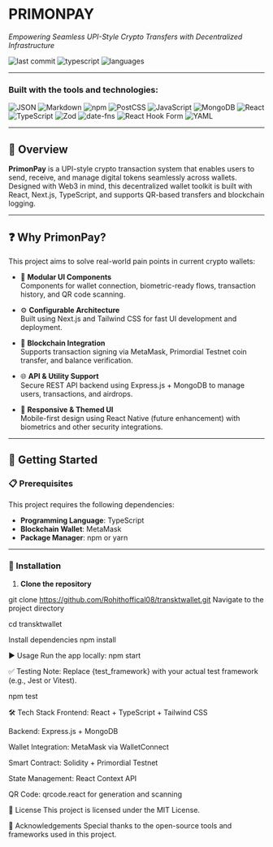 # PRIMONPAY

_Empowering Seamless UPI-Style Crypto Transfers with Decentralized Infrastructure_

![last commit](https://img.shields.io/github/last-commit/SanthoshKumar-Official/primonpay?style=flat-square)
![typescript](https://img.shields.io/badge/typescript-98%25-blue?style=flat-square)
![languages](https://img.shields.io/github/languages/count/SanthoshKumar-Official/primonpay?style=flat-square)

---

### Built with the tools and technologies:

![JSON](https://img.shields.io/badge/-JSON-black?style=flat-square)
![Markdown](https://img.shields.io/badge/-Markdown-black?style=flat-square)
![npm](https://img.shields.io/badge/-npm-red?style=flat-square)
![PostCSS](https://img.shields.io/badge/-PostCSS-orange?style=flat-square)
![JavaScript](https://img.shields.io/badge/-JavaScript-yellow?style=flat-square)
![MongoDB](https://img.shields.io/badge/-MongoDB-green?style=flat-square)
![React](https://img.shields.io/badge/-React-61DAFB?style=flat-square)
![TypeScript](https://img.shields.io/badge/-TypeScript-blue?style=flat-square)
![Zod](https://img.shields.io/badge/-Zod-purple?style=flat-square)
![date-fns](https://img.shields.io/badge/-datefns-pink?style=flat-square)
![React Hook Form](https://img.shields.io/badge/-React_Hook_Form-ff69b4?style=flat-square)
![YAML](https://img.shields.io/badge/-YAML-maroon?style=flat-square)

---

## 📌 Overview

**PrimonPay** is a UPI-style crypto transaction system that enables users to send, receive, and manage digital tokens seamlessly across wallets. Designed with Web3 in mind, this decentralized wallet toolkit is built with React, Next.js, TypeScript, and supports QR-based transfers and blockchain logging.

---

## ❓ Why PrimonPay?

This project aims to solve real-world pain points in current crypto wallets:

- 🧩 **Modular UI Components**  
  Components for wallet connection, biometric-ready flows, transaction history, and QR code scanning.

- ⚙️ **Configurable Architecture**  
  Built using Next.js and Tailwind CSS for fast UI development and deployment.

- 🔗 **Blockchain Integration**  
  Supports transaction signing via MetaMask, Primordial Testnet coin transfer, and balance verification.

- 🌐 **API & Utility Support**  
  Secure REST API backend using Express.js + MongoDB to manage users, transactions, and airdrops.

- 🎨 **Responsive & Themed UI**  
  Mobile-first design using React Native (future enhancement) with biometrics and other security integrations.

---

## 🚀 Getting Started

### 📋 Prerequisites

This project requires the following dependencies:

- **Programming Language**: TypeScript  
- **Blockchain Wallet**: MetaMask  
- **Package Manager**: npm or yarn  

---

### 🔧 Installation

1. **Clone the repository**


git clone https://github.com/Rohithoffical08/transktwallet.git
Navigate to the project directory

cd transktwallet

Install dependencies
npm install

▶️ Usage
Run the app locally:
npm start

✅ Testing
Note: Replace {test_framework} with your actual test framework (e.g., Jest or Vitest).

npm test

🛠 Tech Stack
Frontend: React + TypeScript + Tailwind CSS

Backend: Express.js + MongoDB

Wallet Integration: MetaMask via WalletConnect

Smart Contract: Solidity + Primordial Testnet

State Management: React Context API

QR Code: qrcode.react for generation and scanning

📄 License
This project is licensed under the MIT License.

🙌 Acknowledgements
Special thanks to the open-source tools and frameworks used in this project.
